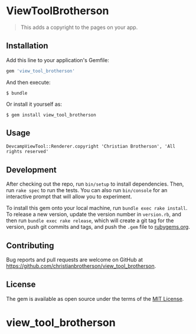 # ViewToolBrotherson

> This adds a copyright to the pages on your app.

## Installation

Add this line to your application's Gemfile:

```ruby
gem 'view_tool_brotherson'
```

And then execute:

    $ bundle

Or install it yourself as:

    $ gem install view_tool_brotherson

## Usage

```
DevcampViewTool::Renderer.copyright 'Christian Brotherson', 'All rights reserved'
```

## Development

After checking out the repo, run `bin/setup` to install dependencies. Then, run `rake spec` to run the tests. You can also run `bin/console` for an interactive prompt that will allow you to experiment.

To install this gem onto your local machine, run `bundle exec rake install`. To release a new version, update the version number in `version.rb`, and then run `bundle exec rake release`, which will create a git tag for the version, push git commits and tags, and push the `.gem` file to [rubygems.org](https://rubygems.org).

## Contributing

Bug reports and pull requests are welcome on GitHub at https://github.com/christianbrotherson/view_tool_brotherson.


## License

The gem is available as open source under the terms of the [MIT License](http://opensource.org/licenses/MIT).

# view_tool_brotherson
